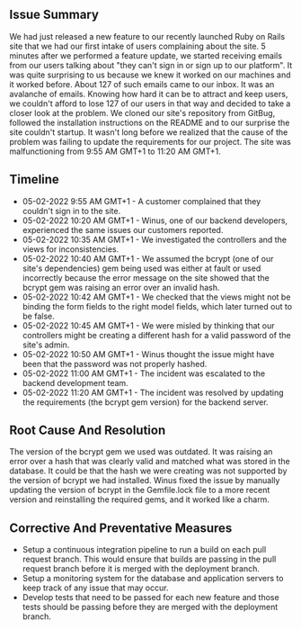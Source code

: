 
## Issue Summary

We had just released a new feature to our recently launched Ruby on Rails site that we had our first intake of users complaining about the site. 5 minutes after we performed a feature update, we started receiving emails from our users talking about "they can't sign in or sign up to our platform". It was quite surprising to us because we knew it worked on our machines and it worked before. About 127 of such emails came to our inbox. It was an avalanche of emails. Knowing how hard it can be to attract and keep users, we couldn't afford to lose 127 of our users in that way and decided to take a closer look at the problem. We cloned our site's repository from GitBug, followed the installation instructions on the README and to our surprise the site couldn't startup. It wasn't long before we realized that the cause of the problem was failing to update the requirements for our project. The site was malfunctioning from 9:55 AM GMT+1 to 11:20 AM GMT+1.

## Timeline

+ 05-02-2022 9:55 AM GMT+1 - A customer complained that they couldn't sign in to the site.
+ 05-02-2022 10:20 AM GMT+1 - Winus, one of our backend developers, experienced the same issues our customers reported.
+ 05-02-2022 10:35 AM GMT+1 - We investigated the controllers and the views for inconsistencies.
+ 05-02-2022 10:40 AM GMT+1 - We assumed the bcrypt (one of our site's dependencies) gem being used was either at fault or used incorrectly because the error message on the site showed that the bcrypt gem was raising an error over an invalid hash.
+ 05-02-2022 10:42 AM GMT+1 - We checked that the views might not be binding the form fields to the right model fields, which later turned out to be false.
+ 05-02-2022 10:45 AM GMT+1 - We were misled by thinking that our controllers might be creating a different hash for a valid password of the site's admin.
+ 05-02-2022 10:50 AM GMT+1 - Winus thought the issue might have been that the password was not properly hashed.
+ 05-02-2022 11:00 AM GMT+1 - The incident was escalated to the backend development team.
+ 05-02-2022 11:20 AM GMT+1 - The incident was resolved by updating the requirements (the bcrypt gem version) for the backend server.

## Root Cause And Resolution

The version of the bcrypt gem we used was outdated. It was raising an error over a hash that was clearly valid and matched what was stored in the database. It could be that the hash we were creating was not supported by the version of bcrypt we had installed. Winus fixed the issue by manually updating the version of bcrypt in the Gemfile.lock file to a more recent version and reinstalling the required gems, and it worked like a charm.

## Corrective And Preventative Measures

+ Setup a continuous integration pipeline to run a build on each pull request branch. This would ensure that builds are passing in the pull request branch before it is merged with the deployment branch.
+ Setup a monitoring system for the database and application servers to keep track of any issue that may occur.
+ Develop tests that need to be passed for each new feature and those tests should be passing before they are merged with the deployment branch.
